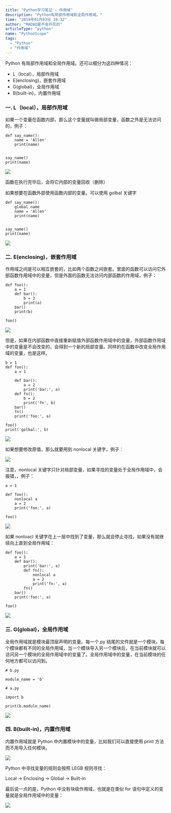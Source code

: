 ```yaml
---
title: "Python学习笔记 - 作用域"
description: "Python有局部作用域和全局作用域。"
time: "2019年01月03日 10:32"
author: "MADAO是不会开花的"
articleType: "python"
name: "PythonScope"
tags:
  - "Python"
  - "作用域"
---
```


Python 有局部作用域和全局作用域。还可以细分为这四种情况：

- L（local），局部作用域
- E(enclosing)，嵌套作用域
- G(global)，全局作用域
- B(built-in)，内置作用域

### 一. L（local），局部作用域

如果一个变量在函数内部，那么这个变量就叫做局部变量，函数之外是无法访问的，例子：

```
def say_name():
    name = 'Allen'
    print(name)


say_name()
print(name)
```

![](/articlesImages/python/scope/image.png)

函数在执行完毕后，会将它内部的变量回收（删除）

如果想要在函数外部使用函数内部的变量。可以使用 golbal 关键字

```
def say_name():
    global name
    name = 'Allen'
    print(name)


say_name()
print(name)
```

![](/articlesImages/python/scope/image1.png)

### 二. E(enclosing)，嵌套作用域

作用域之间是可以相互嵌套的，比如两个函数之间嵌套。里面的函数可以访问它外部函数作用域中的变量，但是外面的函数无法访问内部函数的作用域，例子：

```
def foo():
    a = 1
    def bar():
        b = 2
        print(a)
    bar()
    print(b)

foo()
```

![](/articlesImages/python/scope/image2.png)

但是，如果在内部函数中直接重新赋值外部函数作用域中的变量，外部函数作用域中的变量是不会改变的，会得到一个新的局部变量。同样的在函数中改变全局作用域的变量，也是这样。

```
b = 1
def foo():
    a = 1

    def bar():
        a = 2
        print('bar:', a)
    def fn():
        b = 2
        print('fn', b)
    bar()
    fn()
    print('foo:', a)

foo()
print('golbal:', b)
```

![](/articlesImages/python/scope/image3.png)

如果想要修改原值，那么就要用到 nonlocal 关键字，例子：

![](/articlesImages/python/scope/image4.png)

注意，nonlocal 关键字只针对局部变量，如果寻找的变量处于全局作用域中，会报错，，例子：

```
a = 1

def foo():
    nonlocal a
    a = 2
    print('foo:', a)

foo()

```

![](/articlesImages/python/scope/image5.png)

如果 nonloacl 关键字在上一层中找到了变量，那么就会停止寻找，如果没有就继续向上直到全局作用域：

```
def foo():
    a = 1
    def bar():
        print('bar:', a)
        def fn():
            nonlocal a
            a = 2
            print('fn:', a)
        fn()
    bar()
    print('foo:', a)

foo()
```

![](/articlesImages/python/scope/image6.png)

### 三. G(global)，全局作用域

全局作用域就是模块最顶层声明的变量。每一个.py 结尾的文件就是一个模块，每个模块都有不同的全局作用域，当一个模块导入另一个模块后，在当前模块就可以访问另一个模块的全局作用域中的变量了。全局作用域中的变量，在当前模块的任何地方都可以访问到。

```
# b.py

module_name = 'b'

# a.py

import b

print(b.module_name)
```

![](/articlesImages/python/scope/image7.png)

### 四. B(built-in)，内置作用域

内置作用域就是 Python 中内置模块中的变量，比如我们可以直接使用 print 方法而不用导入任何模块。

![](/articlesImages/python/scope/image8.png)

Python 中寻找变量的规则会按照 LEGB 规则寻找：

Local -> Enclosing -> Global -> Built-in

最后说一点的是，Python 中没有块级作用域，也就是在类似 for 语句中定义的变量就是全局作用域中的变量：

![](/articlesImages/python/scope/image9.png)
